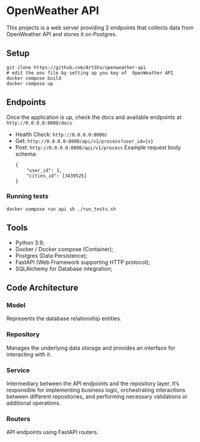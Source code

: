# OpenWeather API
This projects is a web server providing 2 endpoints that collects data from OpenWeather API and stores it on Postgres.

## Setup
```
git clone https://github.com/ArtShx/openweather-api
# edit the env file by setting up you key of  OpenWeather API
docker compose build
docker compose up
```


## Endpoints
Once the application is up, check the docs and available endpoints at `http://0.0.0.0:8000/docs`

- Health Check: `http://0.0.0.0:8000/`
- Get:  `http://0.0.0.0:8000/api/v1/process?user_id={x}`
- Post: `http://0.0.0.0:8000/api/v1/process`
    Example request body schema: 
    ```
    {
	    "user_id": 1,
	    "cities_id": [3439525]
    }
    ```

### Running tests
` docker compose run api sh ./run_tests.sh `

## Tools
- Python 3.9;
- Docker / Docker compose (Container);
- Postgres (Data Persistence);
- FastAPI (Web Framework supporting HTTP protocol);
- SQLAlchemy for Database integration;


## Code Architecture
### Model
Represents the database relationship entities.

### Repository
Manages the underlying data storage and provides an interface for interacting with it.

### Service
Intermediary between the API endpoints and the repository layer. It’s responsible for implementing business logic, orchestrating interactions between different repositories, and performing necessary validations or additional operations.

### Routers
API endpoints using FastAPI routers.
